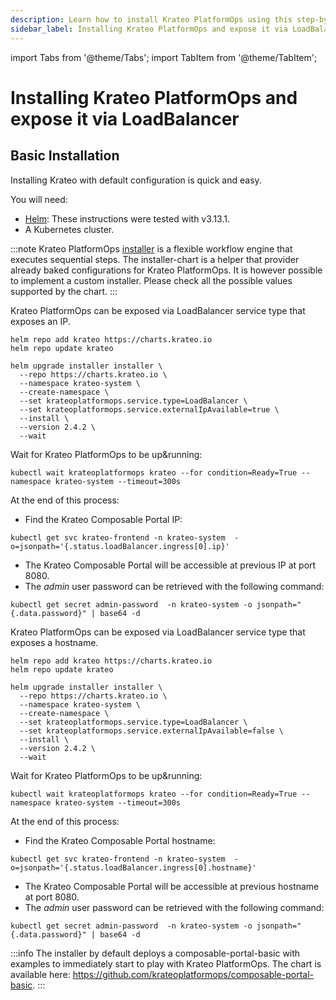 ```yaml
---
description: Learn how to install Krateo PlatformOps using this step-by-step guide
sidebar_label: Installing Krateo PlatformOps and expose it via LoadBalancer
---
```


import Tabs from '@theme/Tabs';
import TabItem from '@theme/TabItem';

# Installing Krateo PlatformOps and expose it via LoadBalancer

## Basic Installation

Installing Krateo with default configuration is quick and easy.

You will need:

* [Helm](https://helm.sh/docs/): These instructions were tested with v3.13.1.
* A Kubernetes cluster.

:::note
Krateo PlatformOps [installer](https://github.com/krateoplatformops/installer-chart) is a flexible workflow engine that executes sequential steps. The installer-chart is a helper that provider already baked configurations for Krateo PlatformOps. It is however possible to implement a custom installer. Please check all the possible values supported by the chart.
:::

<Tabs groupId="kubernetes-version">
<TabItem value="loadbalancer-ip" label="LoadBalancer with external IP">

Krateo PlatformOps can be exposed via LoadBalancer service type that exposes an IP.

```shell
helm repo add krateo https://charts.krateo.io
helm repo update krateo

helm upgrade installer installer \
  --repo https://charts.krateo.io \
  --namespace krateo-system \
  --create-namespace \
  --set krateoplatformops.service.type=LoadBalancer \
  --set krateoplatformops.service.externalIpAvailable=true \
  --install \
  --version 2.4.2 \
  --wait
```

Wait for Krateo PlatformOps to be up&running:
```shell
kubectl wait krateoplatformops krateo --for condition=Ready=True --namespace krateo-system --timeout=300s
```

At the end of this process:

* Find the Krateo Composable Portal IP:

```shell
kubectl get svc krateo-frontend -n krateo-system  -o=jsonpath='{.status.loadBalancer.ingress[0].ip}'
```

* The Krateo Composable Portal will be accessible at previous IP at port 8080.
* The *admin* user password can be retrieved with the following command:
```shell
kubectl get secret admin-password  -n krateo-system -o jsonpath="{.data.password}" | base64 -d
```

</TabItem>
<TabItem value="loadbalancer-hostname" label="LoadBalancer with external hostname">

Krateo PlatformOps can be exposed via LoadBalancer service type that exposes a hostname.

```shell
helm repo add krateo https://charts.krateo.io
helm repo update krateo

helm upgrade installer installer \
  --repo https://charts.krateo.io \
  --namespace krateo-system \
  --create-namespace \
  --set krateoplatformops.service.type=LoadBalancer \
  --set krateoplatformops.service.externalIpAvailable=false \
  --install \
  --version 2.4.2 \
  --wait
```

Wait for Krateo PlatformOps to be up&running:
```shell
kubectl wait krateoplatformops krateo --for condition=Ready=True --namespace krateo-system --timeout=300s
```

At the end of this process:

* Find the Krateo Composable Portal hostname:

```shell
kubectl get svc krateo-frontend -n krateo-system  -o=jsonpath='{.status.loadBalancer.ingress[0].hostname}'
```

* The Krateo Composable Portal will be accessible at previous hostname at port 8080.
* The *admin* user password can be retrieved with the following command:
```shell
kubectl get secret admin-password  -n krateo-system -o jsonpath="{.data.password}" | base64 -d
```

</TabItem>
</Tabs>

:::info
The installer by default deploys a composable-portal-basic with examples to immediately start to play with Krateo PlatformOps. The chart is available here: https://github.com/krateoplatformops/composable-portal-basic.
:::
